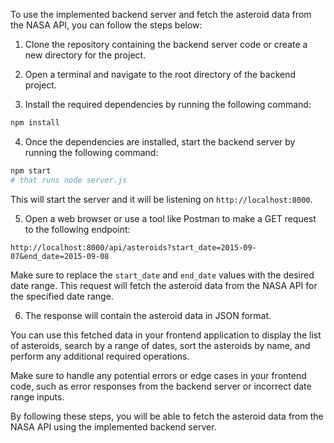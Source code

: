 To use the implemented backend server and fetch the asteroid data from the NASA API, you can follow 
the steps below:

1. Clone the repository containing the backend server code or create a new directory for the project.

2. Open a terminal and navigate to the root directory of the backend project.

3. Install the required dependencies by running the following command:

```sh
npm install
```

4. Once the dependencies are installed, start the backend server by running the following command:

```sh
npm start
# that runs node server.js
```

This will start the server and it will be listening on `http://localhost:8000`.

5. Open a web browser or use a tool like Postman to make a GET request to the following endpoint:

```
http://localhost:8000/api/asteroids?start_date=2015-09-07&end_date=2015-09-08
```

Make sure to replace the `start_date` and `end_date` values with the desired date range. This request
 will fetch the asteroid data from the NASA API for the specified date range.

6. The response will contain the asteroid data in JSON format.

You can use this fetched data in your frontend application to display the list of asteroids, search 
by a range of dates, sort the asteroids by name, and perform any additional required operations.

Make sure to handle any potential errors or edge cases in your frontend code, such as error responses
 from the backend server or incorrect date range inputs.

By following these steps, you will be able to fetch the asteroid data from the NASA API using the 
implemented backend server.
